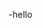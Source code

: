 -hello

<!---
whaet1sec/whaet1sec is a ✨ special ✨ repository because its `README.md` (this file) appears on your GitHub profile.
You can click the Preview link to take a look at your changes.
--->
